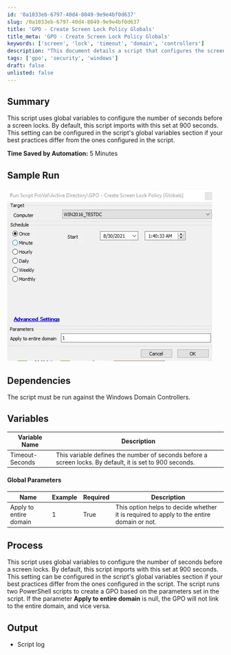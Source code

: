 ```yaml
---
id: '0a1033eb-6797-40d4-8049-9e9e4bf0d637'
slug: /0a1033eb-6797-40d4-8049-9e9e4bf0d637
title: 'GPO - Create Screen Lock Policy Globals'
title_meta: 'GPO - Create Screen Lock Policy Globals'
keywords: ['screen', 'lock', 'timeout', 'domain', 'controllers']
description: "This document details a script that configures the screen lock timeout for Windows Domain Controllers using global variables. By default, the timeout is set to 900 seconds, but it can be adjusted according to your organization's best practices. The script includes parameters for applying the settings to the entire domain and logs the output for review."
tags: ['gpo', 'security', 'windows']
draft: false
unlisted: false
---
```


## Summary

This script uses global variables to configure the number of seconds before a screen locks. By default, this script imports with this set at 900 seconds. This setting can be configured in the script's global variables section if your best practices differ from the ones configured in the script.

**Time Saved by Automation:** 5 Minutes

## Sample Run

![Sample Run](../../../static/img/docs/0a1033eb-6797-40d4-8049-9e9e4bf0d637/image_1.webp)

## Dependencies

The script must be run against the Windows Domain Controllers.

## Variables

| Variable Name     | Description                                                                                       |
|-------------------|---------------------------------------------------------------------------------------------------|
| Timeout-Seconds   | This variable defines the number of seconds before a screen locks. By default, it is set to 900 seconds. |

#### Global Parameters

| Name                          | Example | Required | Description                                                                                   |
|-------------------------------|---------|----------|-----------------------------------------------------------------------------------------------|
| Apply to entire domain        | 1       | True     | This option helps to decide whether it is required to apply to the entire domain or not.     |

## Process

This script uses global variables to configure the number of seconds before a screen locks. By default, this script imports with this set at 900 seconds. This setting can be configured in the script's global variables section if your best practices differ from the ones configured in the script. The script runs two PowerShell scripts to create a GPO based on the parameters set in the script. If the parameter **Apply to entire domain** is null, the GPO will not link to the entire domain, and vice versa.

## Output

- Script log
